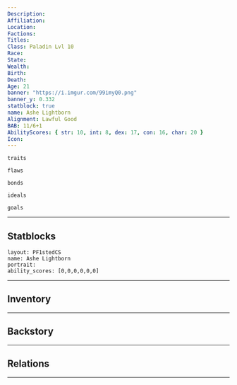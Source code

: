 ```yaml
---
Description: 
Affiliation: 
Location: 
Factions: 
Titles: 
Class: Paladin Lvl 10
Race: 
State: 
Wealth: 
Birth: 
Death: 
Age: 21
banner: "https://i.imgur.com/99imyQ0.png"
banner_y: 0.332
statblock: true
name: Ashe Lightborn
Alignment: Lawful Good
BAB: 11/6+1
AbilityScores: { str: 10, int: 8, dex: 17, con: 16, char: 20 }
Icon: 
---
```


```ad-Tr
traits
```

```ad-fw
flaws
```

```ad-Bd
bonds
```

```ad-idl
ideals
```

```ad-goals
goals
```

--- 
## Statblocks

```statblock
layout: PF1stedCS
name: Ashe Lightborn
portrait: 
ability_scores: [0,0,0,0,0,0]
```

___
## Inventory

---
## Backstory


___
## Relations


---
